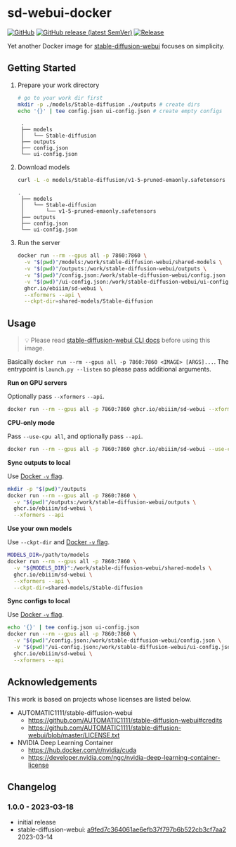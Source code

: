 # sd-webui-docker

[![GitHub](https://img.shields.io/github/license/ebiiim/sd-webui-docker)](https://github.com/ebiiim/sd-webui-docker/blob/main/LICENSE)
[![GitHub release (latest SemVer)](https://img.shields.io/github/v/release/ebiiim/sd-webui-docker)](https://github.com/ebiiim/sd-webui-docker/releases/latest)
[![Release](https://github.com/ebiiim/sd-webui-docker/actions/workflows/release.yaml/badge.svg)](https://github.com/ebiiim/sd-webui-docker/actions/workflows/release.yaml)

Yet another Docker image for [stable-diffusion-webui](https://github.com/AUTOMATIC1111/stable-diffusion-webui) focuses on simplicity.

## Getting Started

1. Prepare your work directory
   ```sh
   # go to your work dir first
   mkdir -p ./models/Stable-diffusion ./outputs # create dirs
   echo '{}' | tee config.json ui-config.json # create empty configs
   ```
   ```
    .
    ├── models
    │   └── Stable-diffusion
    ├── outputs
    ├── config.json
    └── ui-config.json
   ```
1. Download models
   ```sh
   curl -L -o models/Stable-diffusion/v1-5-pruned-emaonly.safetensors https://huggingface.co/runwayml/stable-diffusion-v1-5/resolve/main/v1-5-pruned-emaonly.safetensors
   ```
   ```
   .
    ├── models
    │   └── Stable-diffusion
    │       └── v1-5-pruned-emaonly.safetensors
    ├── outputs
    ├── config.json
    └── ui-config.json
   ```
1. Run the server
   ```sh
   docker run --rm --gpus all -p 7860:7860 \
     -v "$(pwd)"/models:/work/stable-diffusion-webui/shared-models \
     -v "$(pwd)"/outputs:/work/stable-diffusion-webui/outputs \
     -v "$(pwd)"/config.json:/work/stable-diffusion-webui/config.json \
     -v "$(pwd)"/ui-config.json:/work/stable-diffusion-webui/ui-config.json \
     ghcr.io/ebiiim/sd-webui \
     --xformers --api \
     --ckpt-dir=shared-models/Stable-diffusion
   ```

## Usage

> 💡 Please read [stable-diffusion-webui CLI docs](https://github.com/AUTOMATIC1111/stable-diffusion-webui/wiki/Command-Line-Arguments-and-Settings) before using this image.

Basically `docker run --rm --gpus all -p 7860:7860 <IMAGE> [ARGS]...`. The entrypoint is `launch.py --listen` so please pass additional arguments.

**Run on GPU servers**

Optionally pass `--xformers` `--api`.

```sh
docker run --rm --gpus all -p 7860:7860 ghcr.io/ebiiim/sd-webui --xformers --api
```

**CPU-only mode**

Pass `--use-cpu all`, and optionally pass `--api`.

```sh
docker run --rm --gpus all -p 7860:7860 ghcr.io/ebiiim/sd-webui --use-cpu all --api
```

**Sync outputs to local**

Use [Docker `-v` flag](https://docs.docker.com/storage/volumes/).

```sh
mkdir -p "$(pwd)"/outputs
docker run --rm --gpus all -p 7860:7860 \
  -v "$(pwd)"/outputs:/work/stable-diffusion-webui/outputs \
  ghcr.io/ebiiim/sd-webui \
  --xformers --api
```

**Use your own models**

Use `--ckpt-dir` and [Docker `-v` flag](https://docs.docker.com/storage/volumes/).

```sh
MODELS_DIR=/path/to/models
docker run --rm --gpus all -p 7860:7860 \
  -v "${MODELS_DIR}":/work/stable-diffusion-webui/shared-models \
  ghcr.io/ebiiim/sd-webui \
  --xformers --api \
  --ckpt-dir=shared-models/Stable-diffusion
```

**Sync configs to local**

Use [Docker `-v` flag](https://docs.docker.com/storage/volumes/).

```sh
echo '{}' | tee config.json ui-config.json
docker run --rm --gpus all -p 7860:7860 \
  -v "$(pwd)"/config.json:/work/stable-diffusion-webui/config.json \
  -v "$(pwd)"/ui-config.json:/work/stable-diffusion-webui/ui-config.json \
  ghcr.io/ebiiim/sd-webui \
  --xformers --api
```

## Acknowledgements

This work is based on projects whose licenses are listed below.

- AUTOMATIC1111/stable-diffusion-webui
  - https://github.com/AUTOMATIC1111/stable-diffusion-webui#credits
  - https://github.com/AUTOMATIC1111/stable-diffusion-webui/blob/master/LICENSE.txt
- NVIDIA Deep Learning Container
  - https://hub.docker.com/r/nvidia/cuda
  - https://developer.nvidia.com/ngc/nvidia-deep-learning-container-license

## Changelog

### 1.0.0 - 2023-03-18

- initial release
- stable-diffusion-webui: [a9fed7c364061ae6efb37f797b6b522cb3cf7aa2](https://github.com/AUTOMATIC1111/stable-diffusion-webui/tree/a9fed7c364061ae6efb37f797b6b522cb3cf7aa2) 2023-03-14
